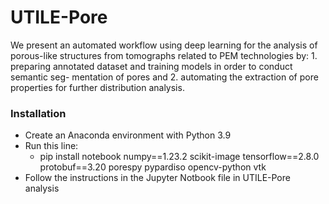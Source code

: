# UTILE-Pore
We present  an automated workflow using deep learning for the analysis of porous-like structures from tomographs related to PEM technologies by: 1. preparing annotated dataset and training models in order to conduct semantic seg- mentation of pores and 2. automating the extraction of pore properties for further distribution analysis.


### Installation
- Create an Anaconda environment with Python 3.9
- Run this line: 
    - pip install notebook numpy==1.23.2 scikit-image tensorflow==2.8.0 protobuf==3.20 porespy pypardiso opencv-python vtk 
- Follow the instructions in the Jupyter Notbook file in UTILE-Pore analysis